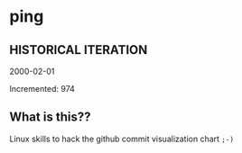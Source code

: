 # ping

## HISTORICAL ITERATION
2000-02-01

Incremented: 974

## What is this?? 
Linux skills to hack the github commit visualization chart `;-)`
